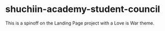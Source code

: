 # shuchiin-academy-student-council
This is a spinoff on the Landing Page project with a Love is War theme.

